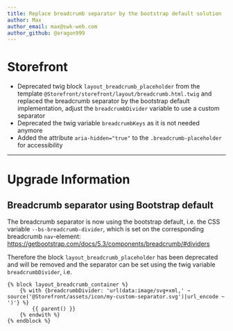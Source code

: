 ```yaml
---
title: Replace breadcrumb separator by the bootstrap default solution
author: Max
author_email: max@swk-web.com
author_github: @aragon999
---
```

# Storefront
* Deprecated twig block `layout_breadcrumb_placeholder` from the template `@Storefront/storefront/layout/breadcrumb.html.twig` and replaced the breadcrumb separator by the bootstrap default implementation, adjust the `breadcrumbDivider` variable to use a custom separator
* Deprecated the twig variable `breadcrumbKeys` as it is not needed anymore
* Added the attribute `aria-hidden="true"` to the `.breadcrumb-placeholder` for accessibility
___
# Upgrade Information
## Breadcrumb separator using Bootstrap default

The breadcrumb separator is now using the bootstrap default, i.e. the CSS variable `--bs-breadcrumb-divider`, which is set on the corresponding breadcrumb `nav`-element: https://getbootstrap.com/docs/5.3/components/breadcrumb/#dividers

Therefore the block `layout_breadcrumb_placeholder` has been deprecated and will be removed and the separator can be set using the twig variable `breadcrumbDivider`, i.e.
```twig
{% block layout_breadcrumb_container %}
    {% with {breadcrumbDivider: 'url(data:image/svg+xml,' ~ source('@Storefront/assets/icon/my-custom-separator.svg')|url_encode ~ ')'} %}
        {{ parent() }}
    {% endwith %}
{% endblock %}
```
